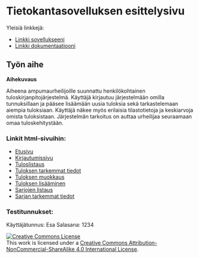 # Tietokantasovelluksen esittelysivu

Yleisiä linkkejä:

* [Linkki sovellukseeni](http://ljone.users.cs.helsinki.fi/tsoha)
* [Linkki dokumentaatiooni](https://github.com/jiial/Tsoha-Bootstrap/blob/master/doc/dokumentaatio.pdf)


## Työn aihe

**Aihekuvaus**

Aiheena ampumaurheilijoille suunnattu henkilökohtainen tuloskirjanpitojärjestelmä. Käyttäjä kirjautuu järjestelmään omilla tunnuksillaan ja pääsee lisäämään uusia tuloksia sekä tarkastelemaan aiempia tuloksiaan. Käyttäjä näkee myös erilaisia tilastotietoja ja keskiarvoja omista tuloksistaan. Järjestelmän tarkoitus on auttaa urheilijaa seuraamaan omaa tuloskehitystään.


### Linkit html-sivuihin:
* [Etusivu](http://ljone.users.cs.helsinki.fi/tsoha/etusivu)
* [Kirjautumissivu](http://ljone.users.cs.helsinki.fi/tsoha/kirjautuminen)
* [Tuloslistaus](http://ljone.users.cs.helsinki.fi/tsoha/tulokset)
* [Tuloksen tarkemmat tiedot](http://ljone.users.cs.helsinki.fi/tsoha/tulos/1)
* [Tuloksen muokkaus](http://ljone.users.cs.helsinki.fi/tsoha/tulos/1/muokkaa)
* [Tuloksen lisääminen](http://ljone.users.cs.helsinki.fi/tsoha/uusi)
* [Sarjojen listaus](http://ljone.users.cs.helsinki.fi/tsoha/sarjat)
* [Sarjan tarkemmat tiedot](http://ljone.users.cs.helsinki.fi/tsoha/sarja/1)


### Testitunnukset:
Käyttäjätunnus: Esa	
Salasana: 1234



<a rel="license" href="http://creativecommons.org/licenses/by-nc-sa/4.0/"><img alt="Creative Commons License" style="border-width:0" src="https://i.creativecommons.org/l/by-nc-sa/4.0/88x31.png" /></a><br />This work is licensed under a <a rel="license" href="http://creativecommons.org/licenses/by-nc-sa/4.0/">Creative Commons Attribution-NonCommercial-ShareAlike 4.0 International License</a>.

